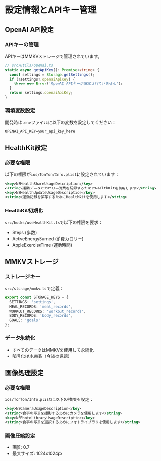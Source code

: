 # 設定情報とAPIキー管理

## OpenAI API設定

### APIキーの管理
APIキーはMMKVストレージで管理されています。

```typescript
// src/utils/openai.ts
static async getApiKey(): Promise<string> {
  const settings = Storage.getSettings();
  if (!settings?.openaiApiKey) {
    throw new Error('OpenAI APIキーが設定されていません');
  }
  return settings.openaiApiKey;
}
```

### 環境変数設定
開発時は`.env`ファイルに以下の変数を設定してください：

```plaintext
OPENAI_API_KEY=your_api_key_here
```

## HealthKit設定

### 必要な権限
以下の権限が`ios/TonTon/Info.plist`に設定されています：

```xml
<key>NSHealthShareUsageDescription</key>
<string>運動データとカロリー消費を記録するためにHealthKitを使用します</string>
<key>NSHealthUpdateUsageDescription</key>
<string>運動記録を保存するためにHealthKitを使用します</string>
```

### HealthKit初期化
`src/hooks/useHealthKit.ts`で以下の権限を要求：

- Steps (歩数)
- ActiveEnergyBurned (消費カロリー)
- AppleExerciseTime (運動時間)

## MMKVストレージ

### ストレージキー
`src/storage/mmkv.ts`で定義：

```typescript
export const STORAGE_KEYS = {
  SETTINGS: 'settings',
  MEAL_RECORDS: 'meal_records',
  WORKOUT_RECORDS: 'workout_records',
  BODY_RECORDS: 'body_records',
  GOALS: 'goals'
};
```

### データ永続化
- すべてのデータはMMKVを使用して永続化
- 暗号化は未実装（今後の課題）

## 画像処理設定

### 必要な権限
`ios/TonTon/Info.plist`に以下の権限を設定：

```xml
<key>NSCameraUsageDescription</key>
<string>食事の写真を撮影するためにカメラを使用します</string>
<key>NSPhotoLibraryUsageDescription</key>
<string>食事の写真を選択するためにフォトライブラリを使用します</string>
```

### 画像圧縮設定
- 画質: 0.7
- 最大サイズ: 1024x1024px 